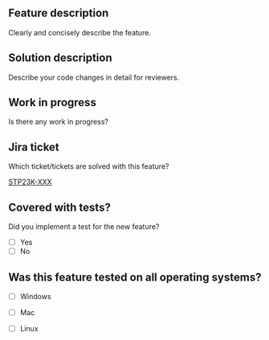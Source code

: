 ## Feature description

Clearly and concisely describe the feature.

## Solution description

Describe your code changes in detail for reviewers.

## Work in progress

Is there any work in progress?

## Jira ticket

Which ticket/tickets are solved with this feature?

[STP23K-XXX](https://jira.uniks.de/browse/STP23K-XXX)

## Covered with tests?

Did you implement a test for the new feature?

- [ ] Yes
- [ ] No

## Was this feature tested on all operating systems?

- [ ] Windows
- [ ] Mac
- [ ] Linux

